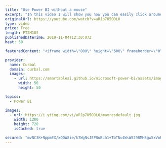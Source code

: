 ```yaml
---
title: "Use Power BI without a mouse"
excerpt: "In this video I will show you how you can easily click around in Power BI without using a mouse!! Now you can work in your back yard or pool side like a pro!   Here you can download all the pbix files: https://curbal.com/donwload-center  SUBSCRIBE to learn more about Power and Excel BI! https://www.youtube.com/channel/UCJ7UhloHSA4wAqPzyi6TOkw?sub_confirmation=1"
originalUrl: https://youtube.com/watch?v=aRJp7U5ODL0
type: video
price: Free
length: PT2M18S
publishedDateTime: 2019-11-04T12:30:07Z
heat: 50

featuredContent: "<iframe width=\"800\" height=\"500\" frameborder=\"0\" src=\"https://www.youtube.com/embed/aRJp7U5ODL0\" allow=\"accelerometer; autoplay; encrypted-media; gyroscope; picture-in-picture\" allowfullscreen></iframe>"

provider:
  name: Curbal
  domain: curbal.com
  images:
    - url: https://smartableai.github.io/microsoft-power-bi/assets/images/organizations/curbal.com-50x50.jpg
      width: 50
      height: 50

topics:
  - Power BI

images:
  - url: https://i.ytimg.com/vi/aRJp7U5ODL0/maxresdefault.jpg
    width: 1280
    height: 720
    isCached: true

secured: "mvNC3K+NppmEX/xQDW8ie/k7WgNsJEP8uBLh1+TbTNu4WsWS29BMHSgw5xVoPFgB96Wixq/72VGXLYgprwgcB2NyHWwsw+Ro2Pbv9z7xSj+DjfJVu0vIWJIcCyAdaoVQQYDdSalti16AxiewuXC5MoBIHn7EAAJFsowAce4SLZ7vySyGOjdkoJI63q6O+wGskdXe6d9pCgU8mi8lUXMHS9LvgqCK53QaumOHCiUe/QKq3D8wGg4SEpsR0MoN4T35LFDrD7HlW0sdL7OX7UHG700Ph8IeTMvV2wtXf6/tDHq7H1RHAcYn3b2Z6mxnpnN19mzshyrhqtNO9H1efEGa6W/szN/TMmEKQudQTZiOrPx7ihhQF3TnqPuOF2D8uv4BAiG5OwkDwW1wkrawygKRB27P3q8ttl0fb4a4vQ7YRh8=;/wVIGR6voNc3O8iWQ4bP2A=="
---
```


